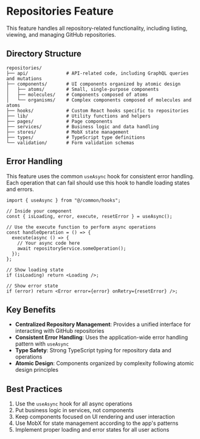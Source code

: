 # Repositories Feature

This feature handles all repository-related functionality, including listing, viewing, and managing GitHub repositories.

## Directory Structure

```
repositories/
├── api/              # API-related code, including GraphQL queries and mutations
├── components/       # UI components organized by atomic design
│   ├── atoms/        # Small, single-purpose components
│   ├── molecules/    # Components composed of atoms
│   └── organisms/    # Complex components composed of molecules and atoms
├── hooks/            # Custom React hooks specific to repositories
├── lib/              # Utility functions and helpers
├── pages/            # Page components
├── services/         # Business logic and data handling
├── stores/           # MobX state management
├── types/            # TypeScript type definitions
└── validation/       # Form validation schemas
```

## Error Handling

This feature uses the common `useAsync` hook for consistent error handling. Each operation that can fail should use this hook to handle loading states and errors.

```tsx
import { useAsync } from "@/common/hooks";

// Inside your component
const { isLoading, error, execute, resetError } = useAsync();

// Use the execute function to perform async operations
const handleOperation = () => {
  execute(async () => {
    // Your async code here
    await repositoryService.someOperation();
  });
};

// Show loading state
if (isLoading) return <Loading />;

// Show error state
if (error) return <Error error={error} onRetry={resetError} />;
```

## Key Benefits

- **Centralized Repository Management**: Provides a unified interface for interacting with GitHub repositories
- **Consistent Error Handling**: Uses the application-wide error handling pattern with `useAsync`
- **Type Safety**: Strong TypeScript typing for repository data and operations
- **Atomic Design**: Components organized by complexity following atomic design principles

## Best Practices

1. Use the `useAsync` hook for all async operations
2. Put business logic in services, not components
3. Keep components focused on UI rendering and user interaction
4. Use MobX for state management according to the app's patterns
5. Implement proper loading and error states for all user actions
